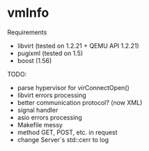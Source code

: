 # vmInfo

Requirements
  - libvirt (tested on 1.2.21 + QEMU API 1.2.21)
  - pugixml (tested on 1.5)
  - boost (1.56)

TODO:
  * parse hypervisor for virConnectOpen()
  * libvirt errors processing
  * better communication protocol? (now XML)
  * signal handler
  * asio errors processing
  * Makefile messy
  * method GET, POST, etc. in request
  * change Server`s std::cerr to log